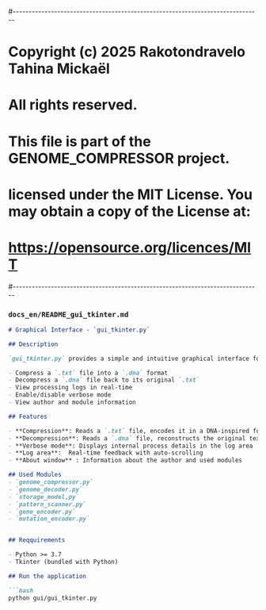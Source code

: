 #------------------------------------------------------------------------------

# Copyright (c) 2025 Rakotondravelo Tahina Mickaël
# All rights reserved.
#
# This file is part of the GENOME_COMPRESSOR project.
#
# licensed under the MIT License. You may obtain a copy of the License at:
# https://opensource.org/licences/MIT
#------------------------------------------------------------------------------



### `docs_en/README_gui_tkinter.md`

```markdown
# Graphical Interface - `gui_tkinter.py`

## Description

`gui_tkinter.py` provides a simple and intuitive graphical interface for the **GENOME_COMPRESSOR** project using Tkinter. It allows users to:

- Compress a `.txt` file into a `.dna` format
- Decompress a `.dna` file back to its original `.txt`
- View processing logs in real-time
- Enable/disable verbose mode
- View author and module information

## Features

- **Compression**: Reads a `.txt` file, encodes it in a DNA-inspired format, and saves it as `.dna`
- **Decompression**: Reads a `.dna` file, reconstructs the original text, and saves it as `.txt`
- **Verbose mode**: Displays internal process details in the log area
- **Log area**:  Real-time feedback with auto-scrolling
- **About window** : Information about the author and used modules

## Used Modules 
- `genome_compressor.py`
- `genome_decoder.py`
- `storage_model,py`
- `pattern_scanner.py`
- `gene_encoder.py`
- `mutation_encoder.py`


## Reqquirements

- Python >= 3.7
- Tkinter (bundled with Python)

## Run the application

```bash
python gui/gui_tkinter.py